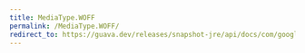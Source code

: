 ```yaml
---
title: MediaType.WOFF
permalink: /MediaType.WOFF/
redirect_to: https://guava.dev/releases/snapshot-jre/api/docs/com/google/common/net/MediaType.html#WOFF
---
```


